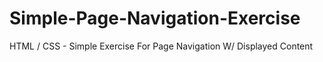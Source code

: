 # Simple-Page-Navigation-Exercise
HTML / CSS - Simple Exercise For Page Navigation W/ Displayed Content
